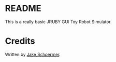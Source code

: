 # README

This is a really basic JRUBY GUI Toy Robot Simulator.

# Credits

Written by [Jake Schoermer](mailto:hello@jakeschoermer.me).
